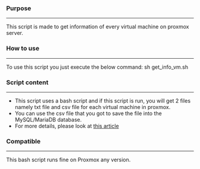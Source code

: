 ### Purpose

---
This script is made to get information of every virtual machine on proxmox server.




### How to use

---
To use this script you just execute the below command:
sh get_info_vm.sh




### Script content

---
- This script uses a bash script and if this script is run, you will get 2 files namely txt file and csv file for each virtual machine in proxmox. 
- You can use the csv file that you got to save the file into the MySQL/MariaDB database. 
- For more details, please look at [this article](https://sysadminote.com/how-to-get-information-from-a-virtual-machine-in-proxmox-using-a-bash-script/)



 
### Compatible

---
This bash script runs fine on Proxmox any version.
